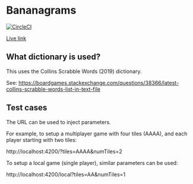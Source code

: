 # Bananagrams

[![CircleCI](https://dl.circleci.com/status-badge/img/gh/domsleee/bananagrams/tree/main.svg?style=shield)](https://app.circleci.com/pipelines/github/domsleee/bananagrams)

[Live link](https://domsleee.github.io/bananagrams/)

## What dictionary is used?

This uses the Collins Scrabble Words (2019) dictionary.

See: https://boardgames.stackexchange.com/questions/38366/latest-collins-scrabble-words-list-in-text-file

## Test cases

The URL can be used to inject parameters.

For example, to setup a multiplayer game with four tiles (AAAA), and each player starting with two tiles:

http://localhost:4200/?tiles=AAAA&numTiles=2

To setup a local game (single player), similar parameters can be used:

http://localhost:4200/local?tiles=AA&numTiles=1

